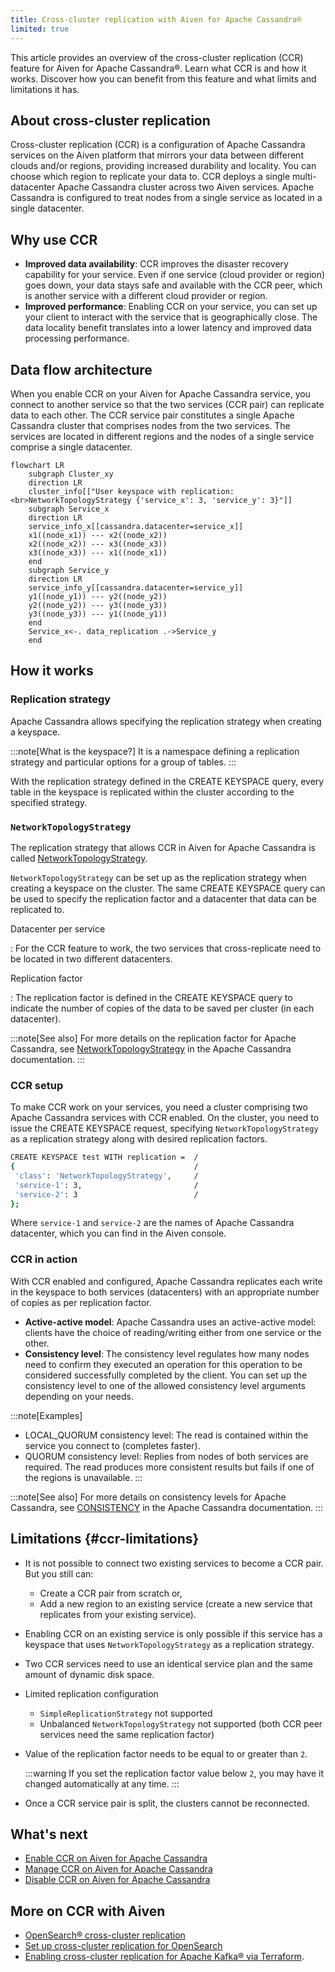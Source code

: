 ```yaml
---
title: Cross-cluster replication with Aiven for Apache Cassandra®
limited: true
---
```


This article provides an overview of the cross-cluster replication (CCR) feature for Aiven for Apache Cassandra®. Learn what CCR is and how it works. Discover how you can benefit from this feature and what limits and limitations it has.

## About cross-cluster replication

Cross-cluster replication (CCR) is a configuration of Apache Cassandra
services on the Aiven platform that mirrors your data between different
clouds and/or regions, providing increased durability and locality. You
can choose which region to replicate your data to. CCR deploys a single
multi-datacenter Apache Cassandra cluster across two Aiven services.
Apache Cassandra is configured to treat nodes from a single service as
located in a single datacenter.

## Why use CCR

-   **Improved data availability**: CCR improves the disaster recovery
    capability for your service. Even if one service (cloud provider or
    region) goes down, your data stays safe and available with the CCR
    peer, which is another service with a different cloud provider or
    region.
-   **Improved performance**: Enabling CCR on your service, you can set
    up your client to interact with the service that is geographically
    close. The data locality benefit translates into a lower latency and
    improved data processing performance.

## Data flow architecture

When you enable CCR on your Aiven for Apache Cassandra service, you
connect to another service so that the two services (CCR pair) can
replicate data to each other. The CCR service pair constitutes a single
Apache Cassandra cluster that comprises nodes from the two services. The
services are located in different regions and the nodes of a single
service comprise a single datacenter.

```mermaid
flowchart LR
    subgraph Cluster_xy
    direction LR
    cluster_info[["User keyspace with replication:<br>NetworkTopologyStrategy {'service_x': 3, 'service_y': 3}"]]
    subgraph Service_x
    direction LR
    service_info_x[[cassandra.datacenter=service_x]]
    x1((node_x1)) --- x2((node_x2))
    x2((node_x2)) --- x3((node_x3))
    x3((node_x3)) --- x1((node_x1))
    end
    subgraph Service_y
    direction LR
    service_info_y[[cassandra.datacenter=service_y]]
    y1((node_y1)) --- y2((node_y2))
    y2((node_y2)) --- y3((node_y3))
    y3((node_y3)) --- y1((node_y1))
    end
    Service_x<-. data_replication .->Service_y
    end
```


## How it works

### Replication strategy

Apache Cassandra allows specifying the replication strategy when
creating a keyspace.

:::note[What is the keyspace?]
It is a namespace defining a replication strategy and particular options
for a group of tables.
:::

With the replication strategy defined in the CREATE KEYSPACE query,
every table in the keyspace is replicated within the cluster according
to the specified strategy.

### `NetworkTopologyStrategy`

The replication strategy that allows CCR in Aiven for Apache Cassandra
is called
[NetworkTopologyStrategy](https://cassandra.apache.org/doc/4.1/cassandra/cql/ddl.html#networktopologystrategy).

`NetworkTopologyStrategy` can be set up as the replication strategy when
creating a keyspace on the cluster. The same CREATE KEYSPACE query can
be used to specify the replication factor and a datacenter that data can
be replicated to.

Datacenter per service

:   For the CCR feature to work, the two services that cross-replicate
    need to be located in two different datacenters.

Replication factor

:   The replication factor is defined in the CREATE KEYSPACE query to
    indicate the number of copies of the data to be saved per cluster
    (in each datacenter).

:::note[See also]
For more details on the replication factor for Apache Cassandra, see
[NetworkTopologyStrategy](https://cassandra.apache.org/doc/4.1/cassandra/cql/ddl.html#networktopologystrategy)
in the Apache Cassandra documentation.
:::

### CCR setup

To make CCR work on your services, you need a cluster comprising two
Apache Cassandra services with CCR enabled. On the cluster, you need to
issue the CREATE KEYSPACE request, specifying `NetworkTopologyStrategy`
as a replication strategy along with desired replication factors.

``` bash
CREATE KEYSPACE test WITH replication =  /
{                                        /
 'class': 'NetworkTopologyStrategy',     /
 'service-1': 3,                         /
 'service-2': 3                          /
};
```

Where `service-1` and `service-2` are the names of Apache Cassandra
datacenter, which you can find in the Aiven console.

### CCR in action

With CCR enabled and configured, Apache Cassandra replicates each write
in the keyspace to both services (datacenters) with an appropriate
number of copies as per replication factor.

-   **Active-active model**: Apache Cassandra uses an active-active
    model: clients have the choice of reading/writing either from one
    service or the other.
-   **Consistency level**: The consistency level regulates how many
    nodes need to confirm they executed an operation for this operation
    to be considered successfully completed by the client. You can set
    up the consistency level to one of the allowed consistency level
    arguments depending on your needs.

:::note[Examples]
-   LOCAL_QUORUM consistency level: The read is contained within the
    service you connect to (completes faster).
-   QUORUM consistency level: Replies from nodes of both services are
    required. The read produces more consistent results but fails if one
    of the regions is unavailable.
:::

:::note[See also]
For more details on consistency levels for Apache Cassandra, see
[CONSISTENCY](https://cassandra.apache.org/doc/4.1/cassandra/tools/cqlsh.html#consistency)
in the Apache Cassandra documentation.
:::

## Limitations {#ccr-limitations}

-   It is not possible to connect two existing services to become a CCR
    pair. But you still can:

    -   Create a CCR pair from scratch or,
    -   Add a new region to an existing service (create a new service
        that replicates from your existing service).

-   Enabling CCR on an existing service is only possible if this service
    has a keyspace that uses `NetworkTopologyStrategy` as a replication
    strategy.

-   Two CCR services need to use an identical service plan and the same
    amount of dynamic disk space.

-   Limited replication configuration

    -   `SimpleReplicationStrategy` not supported
    -   Unbalanced `NetworkTopologyStrategy` not supported (both CCR
        peer services need the same replication factor)

-   Value of the replication factor needs to be equal to or greater than
    `2`.

    :::warning
    If you set the replication factor value below `2`, you may have it
    changed automatically at any time.
    :::

-   Once a CCR service pair is split, the clusters cannot be
    reconnected.

## What's next

-   [Enable CCR on Aiven for Apache Cassandra](/docs/products/cassandra/howto/enable-cross-cluster-replication)
-   [Manage CCR on Aiven for Apache Cassandra](/docs/products/cassandra/howto/manage-cross-cluster-replication)
-   [Disable CCR on Aiven for Apache Cassandra](/docs/products/cassandra/howto/disable-cross-cluster-replication)

## More on CCR with Aiven

-   [OpenSearch® cross-cluster replication](/docs/products/opensearch/concepts/cross-cluster-replication-opensearch)
-   [Set up cross-cluster replication for OpenSearch](/docs/products/opensearch/howto/setup-cross-cluster-replication-opensearch)
-   [Enabling cross-cluster replication for Apache Kafka® via
    Terraform](https://aiven.io/developer/kafka-mirrormaker-crosscluster).
